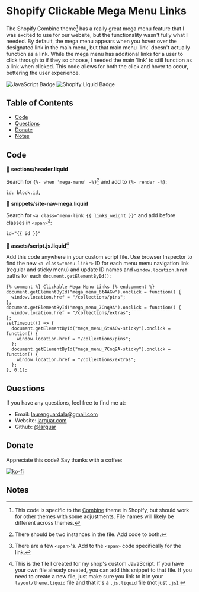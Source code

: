 # Shopify Clickable Mega Menu Links
The Shopify Combine theme[^1] has a really great mega menu feature that I was excited to use for our website, but the functionality wasn't fully what I needed. By default, the mega menu appears when you hover over the designated link in the main menu, but that main menu 'link' doesn't actually function as a link. While the mega menu has additional links for a user to click through to if they so choose, I needed the main 'link' to still function as a link when clicked. This code allows for both the click and hover to occur, bettering the user experience.

![JavaScript Badge](https://img.shields.io/badge/-JavaScript-539436) ![Shopify Liquid Badge](https://img.shields.io/badge/-Shopify%20Liquid-750460)   


## Table of Contents 
* [Code](#code)    
* [Questions](#questions) 
* [Donate](#donate)
* [Notes](#notes)


## Code

:file_folder: **sections/header.liquid**

Search for `{%- when 'mega-menu' -%}`[^2] and add to `{%- render -%}`:
```
id: block.id,
```

:file_folder: **snippets/site-nav-mega.liquid**

Search for `<a class="menu-link {{ links_weight }}"` and add before classes in `<span>`[^3]:
```
id="{{ id }}"
```

:file_folder: **assets/script.js.liquid**[^4]

Add this code anywhere in your custom script file. Use browser Inspector to find the new `<a class="menu-link">` ID for each menu menu navigation link (regular and sticky menu) and update ID names and `window.location.href` paths for each `document.getElementById()`:
```
{% comment %} Clickable Mega Menu Links {% endcomment %}
document.getElementById("mega_menu_6t4AGw").onclick = function() {
  window.location.href = "/collections/pins";
};
document.getElementById("mega_menu_7Cnq9A").onclick = function() {
  window.location.href = "/collections/extras";
};
setTimeout(() => {
  document.getElementById("mega_menu_6t4AGw-sticky").onclick = function() {
    window.location.href = "/collections/pins";
  };
  document.getElementById("mega_menu_7Cnq9A-sticky").onclick = function() {
    window.location.href = "/collections/extras";
  };
}, 0.1);
```


## Questions
If you have any questions, feel free to find me at:
* Email: laurenguardala@gmail.com
* Website: [larguar.com](https://larguar.com)
* Github: [@larguar](https://github.com/larguar)


## Donate
Appreciate this code? Say thanks with a coffee:

[![ko-fi](https://www.ko-fi.com/img/githubbutton_sm.svg)](https://ko-fi.com/W7W21YVJJ)


## Notes
[^1]: This code is specific to the [Combine](https://themes.shopify.com/themes/combine/styles/objects) theme in Shopify, but should work for other themes with some adjustments. File names will likely be different across themes.
[^2]: There should be two instances in the file. Add code to both.
[^3]: There are a few `<span>`'s. Add to the `<span>` code specifically for the link.
[^4]: This is the file I created for my shop's custom JavaScript. If you have your own file already created, you can add this snippet to that file. If you need to create a new file, just make sure you link to it in your `layout/theme.liquid` file and that it's a `.js.liquid` file (not just `.js`).
